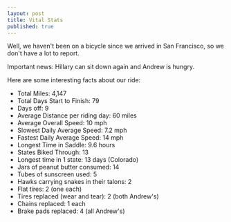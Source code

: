 ```yaml
---
layout: post
title: Vital Stats
published: true
---
```

Well, we haven't been on a bicycle since we arrived in San Francisco, so we don't have a lot to report.

Important news: Hillary can sit down again and Andrew is hungry.

Here are some interesting facts about our ride:

* Total Miles: 4,147
* Total Days Start to Finish: 79
* Days off: 9
* Average Distance per riding day: 60 miles
* Average Overall Speed: 10 mph
* Slowest Daily Average Speed: 7.2 mph
* Fastest Daily Average Speed: 14 mph
* Longest Time in Saddle: 9.6 hours
* States Biked Through: 13
* Longest time in 1 state: 13 days (Colorado)
* Jars of peanut butter consumed: 14
* Tubes of sunscreen used: 5
* Hawks carrying snakes in their talons: 2
* Flat tires: 2 (one each)
* Tires replaced (wear and tear): 2 (both Andrew's)
* Chains replaced: 1 each
* Brake pads replaced: 4 (all Andrew's)
